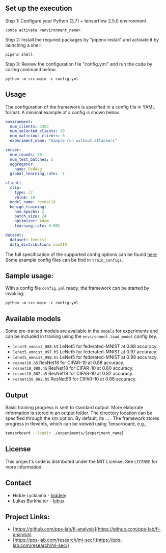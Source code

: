 ## Set up the execution

Step 1: Configure your Python (3.7) + tensorflow 2.5.0 environment
```commandline
conda activate <environment_name>
``` 

Step 2: Install the required packages by "pipenv install" and activate it by launching a shell 
```commandline
pipenv shell
```

Step 3: Review the configuration file "config.yml" and run the code by calling command below:
```commandline
python -m src.main -c config.yml
```

## Usage
The configuration of the framework is specified in a config file in YAML format.
A minimal example of a config is shown below.
```yaml
environment:
  num_clients: 3383
  num_selected_clients: 30
  num_malicious_clients: 0
  experiment_name: "Sample run without attackers"

server:
  num_rounds: 80
  num_test_batches: 5
  aggregator:
    name: FedAvg
  global_learning_rate: -1

client:
  clip:
    type: l2
    value: 10
  model_name: resnet18
  benign_training:
    num_epochs: 2
    batch_size: 24
    optimizer: Adam
    learning_rate: 0.001

dataset:
  dataset: femnist
  data_distribution: nonIID
```
The full specification of the supported config options can be found [here](https://pps-lab.com/fl-analysis/)
Some example config files can be find in `train_configs`.

## Sample usage:
With a config file `config.yml` ready, the framework can be started by invoking:
```commandline
python -m src.main -c config.yml
```

## Available models
Some pre-trained models are available in the `models` for experiments and can be included in training using the `environment.load_model` config key.
- `lenet5_emnist_088.h5` LeNet5 for federated-MNIST at 0.88 accuracy.
- `lenet5_emnist_097.h5` LeNet5 for federated-MNIST at 0.97 accuracy.
- `lenet5_emnist_098.h5` LeNet5 for federated-MNIST at 0.98 accuracy.
- `resnet18.h5` ResNet18 for CIFAR-10 at 0.88 accuracy.
- `resnet18_080.h5` ResNet18 for CIFAR-10 at 0.80 accuracy.
- `resnet18_082.h5` ResNet18 for CIFAR-10 at 0.82 accuracy.
- `resnet156_082.h5` ResNet56 for CIFAR-10 at 0.86 accuracy.


## Output 
Basic training progress is sent to standard output.
More elaborate information is stored in an output folder.
The directory location can be specified through the `XXX` option.
By default, its ... .
The framework stores progress in tfevents, which can be viewed using Tensorboard, e.g.,
```bash
tensorboard --logdir ./experiments/{experiment_name}
```

<!-- LICENSE -->
## License

This project's code is distributed under the MIT License. See `LICENSE` for more information.


<!-- CONTACT -->
## Contact

* Hidde Lycklama - [hiddely](https://github.com/hiddely)
* Lukas Burkhalter - [lubux](https://github.com/lubux)

## Project Links: 
* [https://github.com/pps-lab/fl-analysis](https://github.com/pps-lab/fl-analysis)
* [https://pps-lab.com/research/ml-sec/](https://pps-lab.com/research/ml-sec/)
